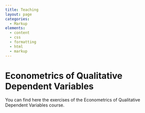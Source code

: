 ```yaml
---
title: Teaching
layout: page
categories:
  - Markup
elements:
  - content
  - css
  - formatting
  - html
  - markup  
---
```


# Econometrics of Qualitative Dependent Variables

You can find here the exercises of the Econometrics of Qualitative Dependent Variables course.

<object data="../assets/Plaquette_2020_2021_exo.pdf" width="1000" height="1000" type='application/pdf'></object>
